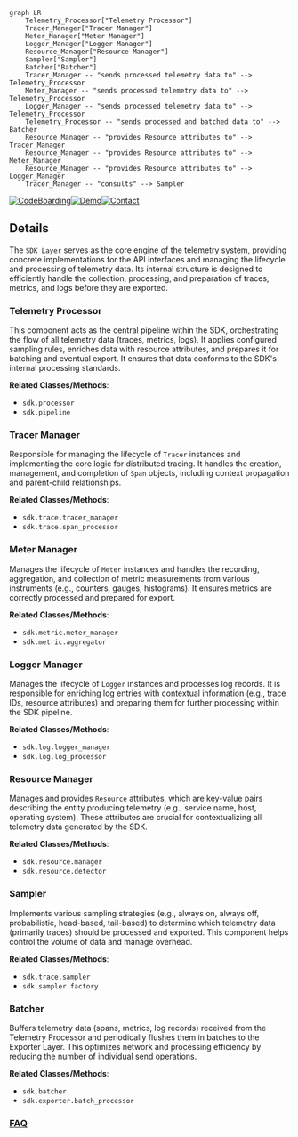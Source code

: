 ```mermaid
graph LR
    Telemetry_Processor["Telemetry Processor"]
    Tracer_Manager["Tracer Manager"]
    Meter_Manager["Meter Manager"]
    Logger_Manager["Logger Manager"]
    Resource_Manager["Resource Manager"]
    Sampler["Sampler"]
    Batcher["Batcher"]
    Tracer_Manager -- "sends processed telemetry data to" --> Telemetry_Processor
    Meter_Manager -- "sends processed telemetry data to" --> Telemetry_Processor
    Logger_Manager -- "sends processed telemetry data to" --> Telemetry_Processor
    Telemetry_Processor -- "sends processed and batched data to" --> Batcher
    Resource_Manager -- "provides Resource attributes to" --> Tracer_Manager
    Resource_Manager -- "provides Resource attributes to" --> Meter_Manager
    Resource_Manager -- "provides Resource attributes to" --> Logger_Manager
    Tracer_Manager -- "consults" --> Sampler
```

[![CodeBoarding](https://img.shields.io/badge/Generated%20by-CodeBoarding-9cf?style=flat-square)](https://github.com/CodeBoarding/CodeBoarding)[![Demo](https://img.shields.io/badge/Try%20our-Demo-blue?style=flat-square)](https://www.codeboarding.org/demo)[![Contact](https://img.shields.io/badge/Contact%20us%20-%20contact@codeboarding.org-lightgrey?style=flat-square)](mailto:contact@codeboarding.org)

## Details

The `SDK Layer` serves as the core engine of the telemetry system, providing concrete implementations for the API interfaces and managing the lifecycle and processing of telemetry data. Its internal structure is designed to efficiently handle the collection, processing, and preparation of traces, metrics, and logs before they are exported.

### Telemetry Processor
This component acts as the central pipeline within the SDK, orchestrating the flow of all telemetry data (traces, metrics, logs). It applies configured sampling rules, enriches data with resource attributes, and prepares it for batching and eventual export. It ensures that data conforms to the SDK's internal processing standards.


**Related Classes/Methods**:

- `sdk.processor`
- `sdk.pipeline`


### Tracer Manager
Responsible for managing the lifecycle of `Tracer` instances and implementing the core logic for distributed tracing. It handles the creation, management, and completion of `Span` objects, including context propagation and parent-child relationships.


**Related Classes/Methods**:

- `sdk.trace.tracer_manager`
- `sdk.trace.span_processor`


### Meter Manager
Manages the lifecycle of `Meter` instances and handles the recording, aggregation, and collection of metric measurements from various instruments (e.g., counters, gauges, histograms). It ensures metrics are correctly processed and prepared for export.


**Related Classes/Methods**:

- `sdk.metric.meter_manager`
- `sdk.metric.aggregator`


### Logger Manager
Manages the lifecycle of `Logger` instances and processes log records. It is responsible for enriching log entries with contextual information (e.g., trace IDs, resource attributes) and preparing them for further processing within the SDK pipeline.


**Related Classes/Methods**:

- `sdk.log.logger_manager`
- `sdk.log.log_processor`


### Resource Manager
Manages and provides `Resource` attributes, which are key-value pairs describing the entity producing telemetry (e.g., service name, host, operating system). These attributes are crucial for contextualizing all telemetry data generated by the SDK.


**Related Classes/Methods**:

- `sdk.resource.manager`
- `sdk.resource.detector`


### Sampler
Implements various sampling strategies (e.g., always on, always off, probabilistic, head-based, tail-based) to determine which telemetry data (primarily traces) should be processed and exported. This component helps control the volume of data and manage overhead.


**Related Classes/Methods**:

- `sdk.trace.sampler`
- `sdk.sampler.factory`


### Batcher
Buffers telemetry data (spans, metrics, log records) received from the Telemetry Processor and periodically flushes them in batches to the Exporter Layer. This optimizes network and processing efficiency by reducing the number of individual send operations.


**Related Classes/Methods**:

- `sdk.batcher`
- `sdk.exporter.batch_processor`




### [FAQ](https://github.com/CodeBoarding/GeneratedOnBoardings/tree/main?tab=readme-ov-file#faq)